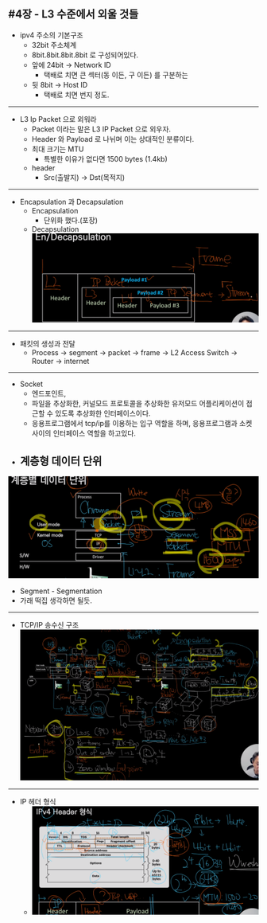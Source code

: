 #4장 - L3 수준에서 외울 것들
---
- ipv4 주소의 기본구조
  - 32bit 주소체계
  - 8bit.8bit.8bit.8bit 로 구성되어있다.
  - 앞에 24bit -> Network ID
    - 택배로 치면 큰 섹터(동 이든, 구 이든) 를 구분하는
  - 뒷 8bit -> Host ID
    - 택배로 치면 번지 정도.

---
- L3 Ip Packet 으로 외워라
  - Packet 이라는 말은 L3 IP Packet 으로 외우자.
  - Header 와 Payload 로 나뉘며 이는 상대적인 분류이다.
  - 최대 크기는 MTU
    - 특별한 이유가 없다면 1500 bytes (1.4kb)
  - header
    - Src(출발지) -> Dst(목적지)

---
- Encapsulation 과 Decapsulation
  - Encapsulation
    - 단위화 했다.(포장)
  - Decapsulation
![img.png](img.png)


---
- 패킷의 생성과 전달
  - Process -> segment -> packet -> frame -> L2 Access Switch -> Router -> internet

---
- Socket
  - 엔드포인트, 
  - 파일을 추상화한, 커널모드 프로토콜을 추상화한 유저모드 어플리케이션이 접근할 수 있도록 추상화한 인터페이스이다.
  - 응용프로그램에서 tcp/ip를 이용하는 입구 역할을 하며, 응용프로그램과 소켓 사이의 인터페이스 역할을 하고있다.
- 계층형 데이터 단위
  - 
![img_1.png](img_1.png)
  - Segment - Segmentation
  - 가래 떡집 생각하면 될듯.

---
- TCP/IP 송수신 구조
![img_2.png](img_2.png)

---
- IP 헤더 형식
  - ![img_3.png](img_3.png)




  